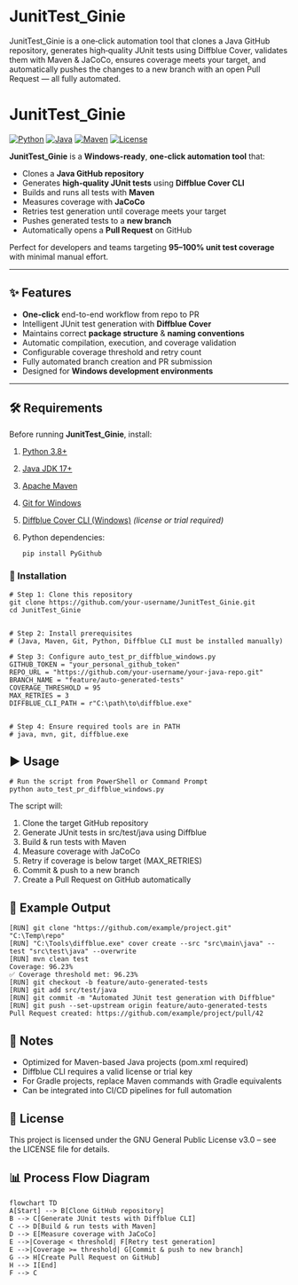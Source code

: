 # JunitTest_Ginie
JunitTest_Ginie is a one‑click automation tool that clones a Java GitHub repository, generates high‑quality JUnit tests using Diffblue Cover, validates them with Maven &amp; JaCoCo, ensures coverage meets your target, and automatically pushes the changes to a new branch with an open Pull Request — all fully automated.

# JunitTest_Ginie

[![Python](https://img.shields.io/badge/python-3.8%2B-blue.svg)](https://www.python.org/downloads/windows/)
[![Java](https://img.shields.io/badge/java-17%2B-red.svg)](https://adoptium.net/)
[![Maven](https://img.shields.io/badge/maven-3.6%2B-blue.svg)](https://maven.apache.org/download.cgi)
[![License](https://img.shields.io/badge/license-GPL--3.0-green.svg)](LICENSE)

**JunitTest_Ginie** is a **Windows-ready**, **one-click automation tool** that:

- Clones a **Java GitHub repository**
- Generates **high-quality JUnit tests** using **Diffblue Cover CLI**
- Builds and runs all tests with **Maven**
- Measures coverage with **JaCoCo**
- Retries test generation until coverage meets your target
- Pushes generated tests to a **new branch**
- Automatically opens a **Pull Request** on GitHub

Perfect for developers and teams targeting **95–100% unit test coverage** with minimal manual effort.

---

## ✨ Features

- **One-click** end-to-end workflow from repo to PR  
- Intelligent JUnit test generation with **Diffblue Cover**  
- Maintains correct **package structure** & **naming conventions**  
- Automatic compilation, execution, and coverage validation  
- Configurable coverage threshold and retry count  
- Fully automated branch creation and PR submission  
- Designed for **Windows development environments**  

---

## 🛠 Requirements

Before running **JunitTest_Ginie**, install:

1. [Python 3.8+](https://www.python.org/downloads/windows/)  
2. [Java JDK 17+](https://adoptium.net/)  
3. [Apache Maven](https://maven.apache.org/download.cgi)  
4. [Git for Windows](https://git-scm.com/download/win)  
5. [Diffblue Cover CLI (Windows)](https://www.diffblue.com/download/) *(license or trial required)*  
6. Python dependencies:

   ```bash
   pip install PyGithub
   
### 📂 Installation
    # Step 1: Clone this repository
    git clone https://github.com/your-username/JunitTest_Ginie.git
    cd JunitTest_Ginie


    # Step 2: Install prerequisites
    # (Java, Maven, Git, Python, Diffblue CLI must be installed manually)

    # Step 3: Configure auto_test_pr_diffblue_windows.py
    GITHUB_TOKEN = "your_personal_github_token"
    REPO_URL = "https://github.com/your-username/your-java-repo.git"
    BRANCH_NAME = "feature/auto-generated-tests"
    COVERAGE_THRESHOLD = 95
    MAX_RETRIES = 3
    DIFFBLUE_CLI_PATH = r"C:\path\to\diffblue.exe"


    # Step 4: Ensure required tools are in PATH
    # java, mvn, git, diffblue.exe


## ▶ Usage
    # Run the script from PowerShell or Command Prompt
    python auto_test_pr_diffblue_windows.py

The script will:
1. Clone the target GitHub repository
2. Generate JUnit tests in src/test/java using Diffblue
3. Build & run tests with Maven
4. Measure coverage with JaCoCo
5. Retry if coverage is below target (MAX_RETRIES)
6. Commit & push to a new branch
7. Create a Pull Request on GitHub automatically

## 📄 Example Output
    [RUN] git clone "https://github.com/example/project.git" "C:\Temp\repo"
    [RUN] "C:\Tools\diffblue.exe" cover create --src "src\main\java" --test "src\test\java" --overwrite
    [RUN] mvn clean test
    Coverage: 96.23%
    ✅ Coverage threshold met: 96.23%
    [RUN] git checkout -b feature/auto-generated-tests
    [RUN] git add src/test/java
    [RUN] git commit -m "Automated JUnit test generation with Diffblue"
    [RUN] git push --set-upstream origin feature/auto-generated-tests
    Pull Request created: https://github.com/example/project/pull/42

## 📌 Notes
- Optimized for Maven-based Java projects (pom.xml required)
- Diffblue CLI requires a valid license or trial key 
- For Gradle projects, replace Maven commands with Gradle equivalents 
- Can be integrated into CI/CD pipelines for full automation

## 📜 License
This project is licensed under the GNU General Public License v3.0 – see the LICENSE file for details.

## 📊 Process Flow Diagram

```mermaid
flowchart TD
A[Start] --> B[Clone GitHub repository]
B --> C[Generate JUnit tests with Diffblue CLI]
C --> D[Build & run tests with Maven]
D --> E[Measure coverage with JaCoCo]
E -->|Coverage < threshold| F[Retry test generation]
E -->|Coverage >= threshold| G[Commit & push to new branch]
G --> H[Create Pull Request on GitHub]
H --> I[End]
F --> C
```

